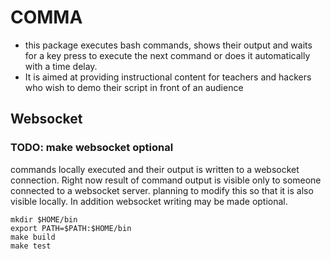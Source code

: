 # COMMA
- this package executes bash commands, shows their output and waits for a
key press to execute the next command or does it automatically with a time
delay. 
- It is aimed at providing instructional content for teachers and
hackers who wish to demo their script in front of an audience
## Websocket 
### TODO: make websocket optional
commands locally executed and their output is written
to a websocket connection. Right now result of command output is visible
only to someone connected to a websocket server. planning to modify this
so that it is also visible locally. In addition websocket writing may be
made optional.

```
mkdir $HOME/bin
export PATH=$PATH:$HOME/bin
make build
make test
```
